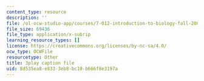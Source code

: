 ```yaml
---
content_type: resource
description: ''
file: /ol-ocw-studio-app/courses/7-012-introduction-to-biology-fall-2004/8d535ea8e8333eb8bc10b666f8e3197a_pTh8f0mWu1k.srt
file_size: 69436
file_type: application/x-subrip
learning_resource_types: []
license: https://creativecommons.org/licenses/by-nc-sa/4.0/
ocw_type: OCWFile
resourcetype: Other
title: 3play caption file
uid: 8d535ea8-e833-3eb8-bc10-b666f8e3197a
---
```

